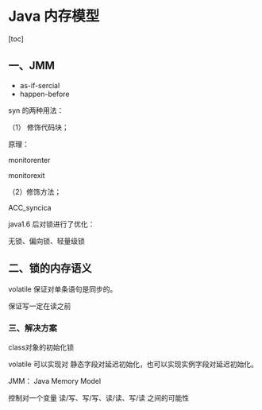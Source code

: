 # Java 内存模型

[toc]

## 一、JMM

- as-if-sercial
- happen-before



syn 的两种用法：

（1） 修饰代码块；

原理：

monitorenter

monitorexit

（2）修饰方法；

ACC_syncica



java1.6 后对锁进行了优化：

无锁、偏向锁、轻量级锁

 ## 二、锁的内存语义

volatile  保证对单条语句是同步的。

保证写一定在读之前



### 三、解决方案

class对象的初始化锁

volatile 可以实现对 静态字段对延迟初始化，也可以实现实例字段对延迟初始化。





JMM： Java Memory Model

控制对一个变量 读/写、写/写、读/读、写/读  之间的可能性


